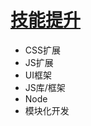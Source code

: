 # [技能提升](https://zhuanlan.zhihu.com/frontEndInDepth)

- CSS扩展
- JS扩展
- UI框架
- JS库/框架
- Node
- 模块化开发

